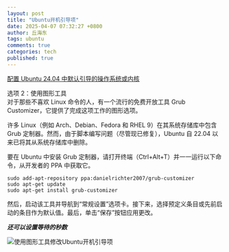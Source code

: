 ```yaml
---
layout: post
title: "Ubuntu开机引导项"
date: 2025-04-07 07:32:27 +0800
author: 丘海东 
tags: ubuntu
comments: true
categories: tech
published: true
---
```

[配置 Ubuntu 24.04 中默认引导的操作系统或内核](https://cn.linux-terminal.com/?p=8402)  

选项 2：使用图形工具  
对于那些不喜欢 Linux 命令的人，有一个流行的免费开放工具 Grub Customizer，它提供了完成这项工作的图形选项。  
<!--more-->
许多 Linux（例如 Arch、Debian、Fedora 和 RHEL 9）在其系统存储库中包含 Grub 定制器。然而，由于脚本编写问题（尽管现已修复），Ubuntu 自 22.04 以来已将其从系统存储库中删除。  

要在 Ubuntu 中安装 Grub 定制器，请打开终端（Ctrl+Alt+T）并一一运行以下命令，从开发者的 PPA 中获取它。  

	sudo add-apt-repository ppa:danielrichter2007/grub-customizer
	sudo apt-get update
	sudo apt-get install grub-customizer
	
然后，启动该工具并导航到“常规设置”选项卡。接下来，选择预定义条目或先前启动的条目作为默认值。最后，单击“保存”按钮应用更改。   

***还可以设置等待的秒数***  

![使用图形工具修改Ubuntu开机引导项](https://linux-terminal.com/common-images/os-kernel-boot-default-ubuntu-linux/grubcustomizer-defaultos.webp)
